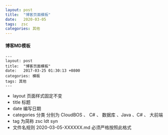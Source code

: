 ```yaml
---
layout: post
title:  "博客页面模板"
date:   2020-03-05 
tags:  zsc
categories: 其他
---
```

#### 博客MD模板
```
---
layout: post
title:  "博客页面模板"
date:   2017-03-25 01:30:13 +0800
categories: 模板
tags: 其他
---

```

* layout 页面样式固定不变
* title 标题
* date 编写日期
* categories 分类 分别为 CloudBOS 、 C# 、 数据库 、Java 、C# 、 大前端
* tag 为简称 zsc ldt syn
* 文件名规则 2020-03-05-XXXXXX.md 必须严格按照此格式